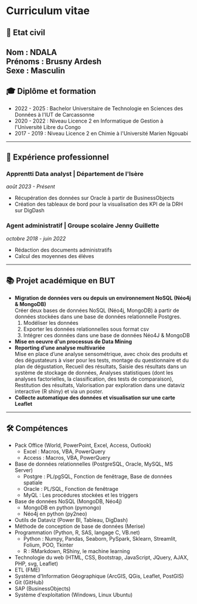 # Curriculum vitae
## 🎯 Etat civil
**Nom** : NDALA \
**Prénoms** : Brusny Ardesh \
**Sexe** : Masculin
---
## 🎓 Diplôme et formation
- 2022 - 2025 : Bachelor Universitaire de Technologie en Sciences des Données à l'IUT de Carcassonne
- 2020 - 2022 : Niveau Licence 2 en Informatique de Gestion à l'Université Libre du Congo
- 2017 - 2019 : Niveau Licence 2 en Chimie à l'Université Marien Ngouabi
---
## 💼 Expérience professionnel
### Apprentti Data analyst | **Département de l'Isère**
*août 2023 - Présent*
- Récupération des données sur Oracle à partir de BusinessObjects
- Création des tableaux de bord pour la visualisation des KPI de la DRH sur DigDash
### Agent administratif | **Groupe scolaire Jenny Guillette**
*octobre 2018 - juin 2022*
- Rédaction des documents administratifs
- Calcul des moyennes des éléves
---
## 📚 Projet académique en BUT
- **Migration de données vers ou depuis un environnement NoSQL (Néo4j & MongoDB)**\
  Créer deux bases de données NoSQL (Néo4j, MongoDB) à partir de données stockées dans une base de données relationnelle Postgres.
  1.	Modéliser les données 
  2.	Exporter les données relationnelles sous format csv
  3.	Intégrer ces données dans une base de données Néo4J & MongoDB
- **Mise en oeuvre d'un processus de Data Mining**
- **Reporting d’une analyse multivariée**\
Mise en place d’une analyse sensométrique, avec choix des produits et
des dégustateurs à viser pour les tests, montage du questionnaire et
du plan de dégustation,
Recueil des résultats,
Saisie des résultats dans un système de stockage de données,
Analyses statistiques (dont les analyses factorielles, la classification,
des tests de comparaison),
Restitution des résultats,
Valorisation par exploration dans une dataviz interactive (R shiny) et
via un poster.
- **Collecte automatique des données et visualisation sur une carte Leaflet**

---
## 🛠 Compétences
- Pack Office (World, PowerPoint, Excel, Access, Outlook)
  - Excel : Macros, VBA, PowerQuery
  - Access : Macros, VBA, PowerQuery
- Base de données relationnelles (PostgreSQL, Oracle, MySQL, MS Server)
  - Postgre : PL/pgSQL, Fonction de fenêtrage, Base de données spatiale
  - Oracle : PL/SQL, Fonction de fenêtrage
  - MyQL : Les procédures stockées et les triggers
- Base de données NoSQL (MongoDB, Néo4j)
  - MongoDB en python (pymongo)
  - Néo4j en python (py2neo)
- Outils de Dataviz (Power BI, Tableau, DigDash)
- Méthode de conception de base de données (Merise)
- Programmation (Python, R, SAS, langage C, VB.net)
  - Python : Numpy, Pandas, Seaborn, PySpark, Sklearn, Streamlit, Folium, POO, Tkinter
  - R : RMarkdown, RShiny, le machine learning
- Technologie du web (HTML, CSS, Bootstrap, JavaScript, JQuery, AJAX, PHP, svg, Leaflet)
- ETL (FME)
- Système d'Information Géographique (ArcGIS, QGis, Leaflet, PostGIS)
- Git (GitHub)
- SAP (BusinessObjects)
- Système d'exploitation (Windows, Linux Ubuntu)
